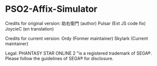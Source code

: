 # PSO2-Affix-Simulator

Credits for original version:
助右衛門 (author)
Pulsar (Ext JS code fix)
JoycieC (en translation)

Credits for current version:
Ordy (Former maintainer)
Skylark (Current maintainer)

Legal: PHANTASY STAR ONLINE 2 "is a registered trademark of SEGA®. Please follow the guidelines of SEGA® for disclosure.
